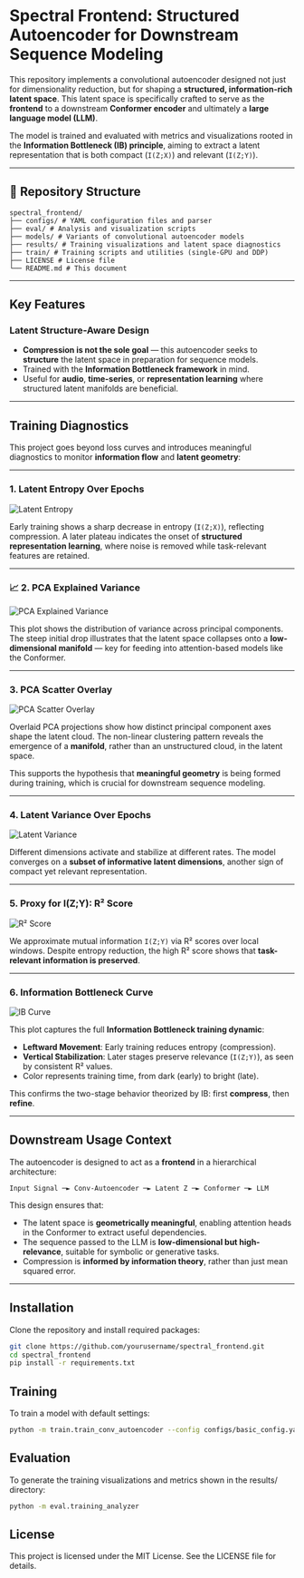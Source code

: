 # Spectral Frontend: Structured Autoencoder for Downstream Sequence Modeling

This repository implements a convolutional autoencoder designed not just for dimensionality reduction, but for shaping a **structured, information-rich latent space**. This latent space is specifically crafted to serve as the **frontend** to a downstream **Conformer encoder** and ultimately a **large language model (LLM)**.

The model is trained and evaluated with metrics and visualizations rooted in the **Information Bottleneck (IB) principle**, aiming to extract a latent representation that is both compact (`I(Z;X)`) and relevant (`I(Z;Y)`).

---

## 📂 Repository Structure

```
spectral_frontend/
├── configs/ # YAML configuration files and parser
├── eval/ # Analysis and visualization scripts
├── models/ # Variants of convolutional autoencoder models
├── results/ # Training visualizations and latent space diagnostics
├── train/ # Training scripts and utilities (single-GPU and DDP)
├── LICENSE # License file
└── README.md # This document
```

---

## Key Features

### Latent Structure-Aware Design

- **Compression is not the sole goal** — this autoencoder seeks to **structure** the latent space in preparation for sequence models.
- Trained with the **Information Bottleneck framework** in mind.
- Useful for **audio**, **time-series**, or **representation learning** where structured latent manifolds are beneficial.

---

## Training Diagnostics

This project goes beyond loss curves and introduces meaningful diagnostics to monitor **information flow** and **latent geometry**:

---

### 1. Latent Entropy Over Epochs

![Latent Entropy](results/latent_entropy_250516_250515b_vctk.png)

Early training shows a sharp decrease in entropy (`I(Z;X)`), reflecting compression. A later plateau indicates the onset of **structured representation learning**, where noise is removed while task-relevant features are retained.

---

### 📈 2. PCA Explained Variance

![PCA Explained Variance](results/latent_pca_eigen.gif)

This plot shows the distribution of variance across principal components. The steep initial drop illustrates that the latent space collapses onto a **low-dimensional manifold** — key for feeding into attention-based models like the Conformer.

---

### 3. PCA Scatter Overlay

![PCA Scatter Overlay](results/latent_pca_scatter.gif)

Overlaid PCA projections show how distinct principal component axes shape the latent cloud. The non-linear clustering pattern reveals the emergence of a **manifold**, rather than an unstructured cloud, in the latent space.

This supports the hypothesis that **meaningful geometry** is being formed during training, which is crucial for downstream sequence modeling.

---

###  4. Latent Variance Over Epochs

![Latent Variance](results/latent_variance_250516_250515b_vctk.png)

Different dimensions activate and stabilize at different rates. The model converges on a **subset of informative latent dimensions**, another sign of compact yet relevant representation.

---

### 5. Proxy for I(Z;Y): R² Score

![R² Score](results/r2_score_250516_250515b_vctk.png)

We approximate mutual information `I(Z;Y)` via R² scores over local windows. Despite entropy reduction, the high R² score shows that **task-relevant information is preserved**.

---

### 6. Information Bottleneck Curve

![IB Curve](results/r2_vs_entropy_colored_250516_250515b_vctk.png)

This plot captures the full **Information Bottleneck training dynamic**:

- **Leftward Movement**: Early training reduces entropy (compression).
- **Vertical Stabilization**: Later stages preserve relevance (`I(Z;Y)`), as seen by consistent R² values.
- Color represents training time, from dark (early) to bright (late).

This confirms the two-stage behavior theorized by IB: first **compress**, then **refine**.

---

## Downstream Usage Context

The autoencoder is designed to act as a **frontend** in a hierarchical architecture:

```text
Input Signal ─► Conv-Autoencoder ─► Latent Z ─► Conformer ─► LLM
```

This design ensures that:

- The latent space is **geometrically meaningful**, enabling attention heads in the Conformer to extract useful dependencies.
- The sequence passed to the LLM is **low-dimensional but high-relevance**, suitable for symbolic or generative tasks.
- Compression is **informed by information theory**, rather than just mean squared error.

---

## Installation

Clone the repository and install required packages:

```bash
git clone https://github.com/yourusername/spectral_frontend.git
cd spectral_frontend
pip install -r requirements.txt
```

##  Training

To train a model with default settings:

```bash
python -m train.train_conv_autoencoder --config configs/basic_config.yaml
```

## Evaluation
To generate the training visualizations and metrics shown in the results/ directory:
```bash
python -m eval.training_analyzer 
```

## License
This project is licensed under the MIT License. See the LICENSE file for details.

